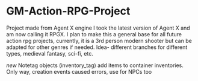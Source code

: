 # GM-Action-RPG-Project
Project made from Agent X engine
I took the latest version of Agent X and am now calling it RPGX. I plan to make this a general base for all future action rpg projects, currently, it is a 3rd person modern shooter but can be adapted for other genres if needed.
Idea- different branches for different types, medieval fantasy, sci-fi, etc.

*new* Notetag objects (inventory_tag) add items to container inventories. Only way, creation events caused errors, use for NPCs too